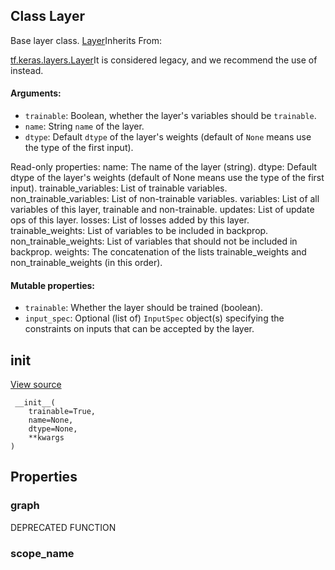 ## Class Layer

Base layer class.
[Layer](https://www.tensorflow.org/api_docs/python/tf/keras/layers/Layer)Inherits From: 

[tf.keras.layers.Layer](https://www.tensorflow.org/api_docs/python/tf/keras/layers/Layer)It is considered legacy, and we recommend the use of  instead.

#### Arguments:
- `trainable`: Boolean, whether the layer's variables should be `trainable`.
- `name`: String `name` of the layer.
- `dtype`: Default `dtype` of the layer's weights (default of `None` means use the type of the first input).

Read-only properties: name: The name of the layer (string). dtype: Default dtype of the layer's weights (default of None means use the type of the first input). trainable_variables: List of trainable variables. non_trainable_variables: List of non-trainable variables. variables: List of all variables of this layer, trainable and non-trainable. updates: List of update ops of this layer. losses: List of losses added by this layer. trainable_weights: List of variables to be included in backprop. non_trainable_weights: List of variables that should not be included in backprop. weights: The concatenation of the lists trainable_weights and non_trainable_weights (in this order).
#### Mutable properties:
- `trainable`: Whether the layer should be trained (boolean).
- `input_spec`: Optional (list of) `InputSpec` object(s) specifying the constraints on inputs that can be accepted by the layer.
## __init__
[View source](https://github.com/tensorflow/tensorflow/blob/r2.0/tensorflow/python/layers/base.py#L192-L235)


```
 __init__(
    trainable=True,
    name=None,
    dtype=None,
    **kwargs
)
```
## Properties
### graph

DEPRECATED FUNCTION
### scope_name
